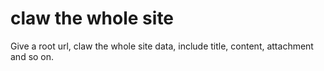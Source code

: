 # claw the whole site
Give a root url, claw the whole site data, include title, content, attachment and so on.